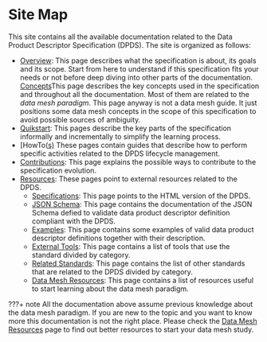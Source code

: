 # Site Map

This site contains all the available documentation related to the Data Product Descriptor Specification (DPDS). The site is organized as follows:

- [Overview](./overview/README.md): This page describes what the specification is about, its goals and its scope. Start from here to understand if this specification fits your needs or not before deep diving into other parts of the documentation.
[Concepts](./concepts/README.md)This page describes the key concepts used in the specification and throughout all the documentation. Most of them are related to the *data mesh paradigm*. This page anyway is not a data mesh guide. It just positions some data mesh concepts in the scope of this specification to avoid possible sources of ambiguity. 
- [Quikstart](./quickstart/README.md): This pages describe the key parts of the specification informally and incrementally to simplify the learning process.
- [HowTo([s)](./howto/README.md) These pages contain guides that describe how to perform specific activities related to the DPDS lifecycle management.
- [Contributions](./contributions/README.md): This page explains the possible ways to contribute to the specification evolution.
- [Resources](./references/README.md): These pages point to external resources related to the DPDS.
    - [Specifications](./references/specifications/README.md): This page points to the HTML version of the DPDS.
    - [JSON Schema](./references/schemas/README.md): This page contains the documentation of the JSON Schema defied to validate data product descriptor definition compliant with the DPDS.
    - [Examples](./references/examples.md): This page contains some examples of valid data product descriptor definitions together with their description.
    - [External Tools](./references/tools.md): This page contains a list of tools that use the standard divided by category.
    - [Related Standards](./references/standards.md): This page contains the list of other standards that are related to the DPDS divided by category.
    - [Data Mesh Resources](./references/resources.md): This page contains a list of resources useful to start learning about the data mesh paradigm.

???+ note
    All the documentation above assume previous knowledge about the data mesh paradigm. If you are new to the topic and you want to know more this documentation is not the right place. Please check the [Data Mesh Resources](./datamesh/README.md) page to find out better resources to start your data mesh study.